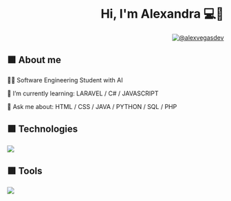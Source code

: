 <h1 align="right">Hi, I'm Alexandra 💻💜</h1>

<p align="right">
  <a href = "mailto:alexvegasdev@gmail.com" target="blank">
    <img align="center" src="https://img.shields.io/badge/Gmail-9572ac?style=for-the-badge&logo=gmail&logoColor=white" alt="@alexvegasdev"/>
  </a>
</p>

## 🟪 About me
👩‍💻 Software Engineering Student with AI

🌱 I’m currently learning:  LARAVEL / C# / JAVASCRIPT 

💬 Ask me about: HTML / CSS / JAVA / PYTHON / SQL / PHP




## 🟪 Technologies
<p align="left">
  <a href="https://skillicons.dev">
    <img src="https://skillicons.dev/icons?i=html,css,python,java,php,mysql,javascript,cs,laravel" />
  </a>
</p>

## 🟪 Tools
<p align="left">
  <a href="https://skillicons.dev">
    <img src="https://skillicons.dev/icons?i=git,github,vscode,visualstudio,pycharm,eclipse,linux,photoshop" />
  </a>
</p>


